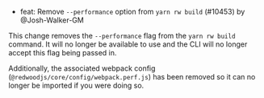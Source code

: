 - feat: Remove `--performance` option from `yarn rw build` (#10453) by @Josh-Walker-GM

This change removes the `--performance` flag from the `yarn rw build` command. It will no longer be available to use and the CLI will no longer accept this flag being passed in.

Additionally, the associated webpack config (`@redwoodjs/core/config/webpack.perf.js`) has been removed so it can no longer be imported if you were doing so.
